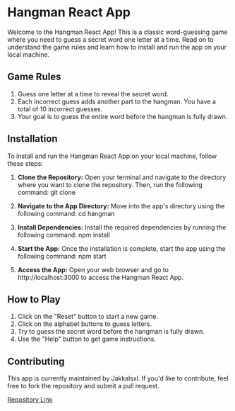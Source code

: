 # Hangman React App

Welcome to the Hangman React App! This is a classic word-guessing game where you need to guess a secret word one letter at a time. Read on to understand the game rules and learn how to install and run the app on your local machine.

## Game Rules

1. Guess one letter at a time to reveal the secret word.
2. Each incorrect guess adds another part to the hangman. You have a total of 10 incorrect guesses.
3. Your goal is to guess the entire word before the hangman is fully drawn.

## Installation

To install and run the Hangman React App on your local machine, follow these steps:

1. **Clone the Repository:**
Open your terminal and navigate to the directory where you want to clone the repository. Then, run the following command:
git clone <repository-url>

2. **Navigate to the App Directory:**
Move into the app's directory using the following command:
cd hangman

3. **Install Dependencies:**
Install the required dependencies by running the following command:
npm install

4. **Start the App:**
Once the installation is complete, start the app using the following command:
npm start

5. **Access the App:**
Open your web browser and go to http://localhost:3000 to access the Hangman React App.

## How to Play

1. Click on the "Reset" button to start a new game.
2. Click on the alphabet buttons to guess letters.
3. Try to guess the secret word before the hangman is fully drawn.
4. Use the "Help" button to get game instructions.

## Contributing

This app is currently maintained by Jakkalsxl. If you'd like to contribute, feel free to fork the repository and submit a pull request.

[Repository Link](https://github.com/Jakkalsxl/Hangman)
